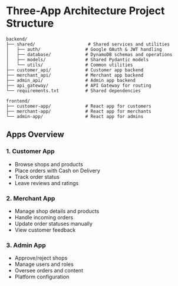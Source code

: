 # Three-App Architecture Project Structure

```
backend/
├── shared/                    # Shared services and utilities
│   ├── auth/                 # Google OAuth & JWT handling
│   ├── database/             # DynamoDB schemas and operations
│   ├── models/               # Shared Pydantic models
│   └── utils/                # Common utilities
├── customer_api/             # Customer app backend
├── merchant_api/             # Merchant app backend  
├── admin_api/                # Admin app backend
├── api_gateway/              # API Gateway for routing
└── requirements.txt          # Shared dependencies

frontend/
├── customer-app/             # React app for customers
├── merchant-app/             # React app for merchants
└── admin-app/                # React app for admins
```

## Apps Overview

### 1. Customer App
- Browse shops and products
- Place orders with Cash on Delivery
- Track order status
- Leave reviews and ratings

### 2. Merchant App  
- Manage shop details and products
- Handle incoming orders
- Update order statuses manually
- View customer feedback

### 3. Admin App
- Approve/reject shops
- Manage users and roles
- Oversee orders and content
- Platform configuration 